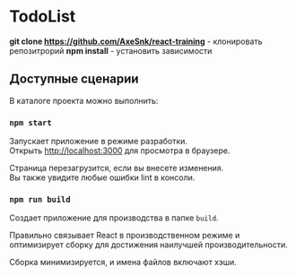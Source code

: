 # TodoList

__git clone https://github.com/AxeSnk/react-training__ - клонировать репозитрорий
__npm install__ - установить зависимости

## Доступные сценарии

В каталоге проекта можно выполнить:

### `npm start`

Запускает приложение в режиме разработки.<br />
Открыть [http://localhost:3000](http://localhost:3000) для просмотра в браузере.

Страница перезагрузится, если вы внесете изменения.<br />
Вы также увидите любые ошибки lint в консоли.

### `npm run build`
Создает приложение для производства в папке `build`.<br />

Правильно связывает React в производственном режиме и оптимизирует сборку для достижения наилучшей производительности.

Сборка минимизируется, и имена файлов включают хэши.<br />